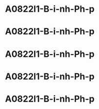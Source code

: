 # A0822I1-B-i-nh-Ph-p
# A0822I1-B-i-nh-Ph-p
# A0822I1-B-i-nh-Ph-p
# A0822I1-B-i-nh-Ph-p
# A0822I1-B-i-nh-Ph-p
